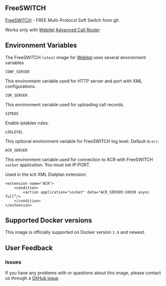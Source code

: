 ## FreeSWITCH

[FreeSWITCH](http://www.freeswitch.org/) - FREE Multi-Protocol Soft Switch from git.

Works only with [Webitel](http://webitel.ua/) [Advanced Call Router](https://github.com/webitel/acr)

## Environment Variables

The FreeSWITCH `latest` image for [Webitel](http://webitel.ua/) uses several environment variables

`CONF_SERVER`

This environment variable used for HTTP server and port with XML configurations.

`CDR_SERVER`

This environment variable used for uploading call records.

`SIPDOS`

Enable iptables rules.

`LOGLEVEL`

This optional environment variable for FreeSWITCH log level. Default is `err`.

`ACR_SERVER`

This environment variable used for connection to ACR with FreeSWITCH `socket` application. You must set IP:PORT. 

Used in the `ACR` XML Dialplan extension:

	<extension name="ACR">
		<condition>
			<action application="socket" data="ACR_SERVER:10030 async full”/>
		</condition>
	</extension>

## Supported Docker versions

This image is officially supported on Docker version `1.9` and newest.

## User Feedback

### Issues
If you have any problems with or questions about this image, please contact us through a [GitHub issue](https://github.com/webitel/docker-freeswitch/issues).

